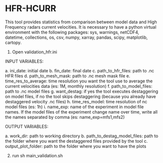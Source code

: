 # HFR-HCURR

This tool provides statistics from comparison between model data and High Frequency radars current velocities. It is necessary to have a python virtual environment with the following packages: sys, warnings, netCDF4, datetime, collections, os, csv, numpy, xarray, pandas, scipy, matplotlib, cartopy.

1. Open validation_hfr.ini

INPUT VARIABLES:

a. ini_date: initial date
b. fin_date: final date
c. path_to_hfr_files: path to .nc HFR files
d. path_to_mesh_mask: path to .nc mesh mask file
e. time_res_to_average: time resolution you want the tool use to average the current velocities data (es: 1M, monthly resolution)
f. path_to_model_files: path to .nc model files
g. want_destag: if yes the tool executes destaggering on model files, if no the tool skips destaggering (because you already have destaggered velocity .nc files)
h. time_res_model: time resolution of nc model files (es: 1h)
i. name_exp: name of the experiment in model file names. If the model files of the experiment change name over time, write all the names separated by comma (es: name_exp=mfs1,mfs2)

OUTPUT VARIABLES:

a. work_dir: path to working directory
b. path_to_destag_model_files: path to the folder where you want the destaggered files provided by the tool
c. output_plot_folder: path to the folder where you want to have the plots

2. run sh main_validation.sh

